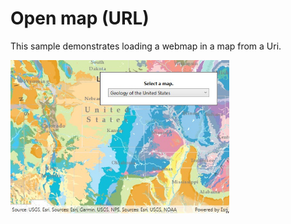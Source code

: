 # Open map (URL)

This sample demonstrates loading a webmap in a map from a Uri.

<img src="OpenMapURL.jpg" width="350"/>
